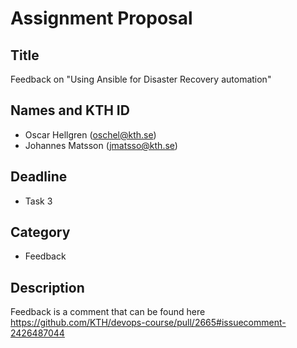 # Assignment Proposal

## Title
Feedback on "Using Ansible for Disaster Recovery automation"

## Names and KTH ID

  - Oscar Hellgren (oschel@kth.se)
  - Johannes Matsson (jmatsso@kth.se)

## Deadline
- Task 3

## Category
- Feedback

## Description
Feedback is a comment that can be found here https://github.com/KTH/devops-course/pull/2665#issuecomment-2426487044
